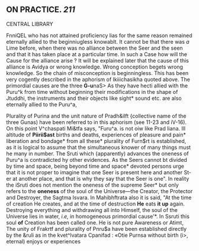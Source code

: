 ## ON PRACTICE. *211*

CENTRAL LIBRARY

FnniQEL who has not attained proficiency lias for the same reason remained eternally allied to the beginniugless knowablt. It cannot be that there was *a* Lime before, when there was no alliance between the Seer and the seen and that it has taken place at a particular time. In such a Case how will the Cause for the alliance arise ? It will be explained later that the cause of this alliance is Avidya or wrong knowledge. Wrong conception begets wrong knowledge. So the chain of misconception is beginningless. This has been very cogently described in the aphorism of Ikiiichasikha quoted above. The primordial causes are the three **G-u**naS> As they have hecti allied with the Puru^k from time without beginning their modifications in the shape of Jtuddhi, the instruments and their objects like sight\* sound etc. are also eternally allied to the Puru^a,

Plurality of Purina and the unit nature of Pradh&ilft {collective name of the three Gunas) have been referred to in this aphorism (see 11-23 and iV-16). On this point V^chaspati Mi&tfa says, "Furu^a. is not oiw like Prad liana. Ill altitude of **Piirii\$ast** births and deaths, experiences of pleasure and pain\* liberation and bondage\* from all these\* plurality of Furn\$rt is established, as it is logical to assume that the simultaneous knower of many things must he many in number. The Sruti which {apparently) advances the oneness of Puru^a is contradicted hy other evidences. As the Seers cannot bt divided by time and space, being beyond time and space\* devoted persons urge that it is not proper to imagine that one Seer is present here and another St-er at another place, and that is why they say that the Seer is one". In reality the iSruti does not mention the oneness of the supreme Seer\* but only refers to the **oneness** of the soul of the Universe—the Creator, the Protector and Destroyer, the Sagtma Isvara. In Mahibhftrata also it is said, "At the time of creation He creates, and at the time of destruction **He** eats **it up** again. Destroying everything and withdrawing all into Himself, the soul of the Universe lies in water, *i.e,* in homogeneous primordial cause'\*. In Ssruti this soul **of** Creation has been called one. He is not pure Awareness or Atimt, The unity of Frakrtf and plurality of Pnru\$a have been established directly by the &ruli as in the kvet^lvatara Cpanifad : «Otie Purnsa without birth (i>, eternal) enjoys or experiences